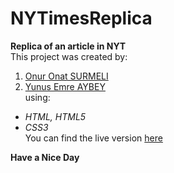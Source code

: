 # NYTimesReplica
**Replica of an article in NYT**      
This project was created by:
1. [Onur Onat SURMELI](github.com/Zibilyonik)
2. [Yunus Emre AYBEY](github.com/YemreAybey)  
using:
- *HTML, HTML5*
- *CSS3*     
You can find the live version [here](https://raw.githack.com/Zibilyonik/NYTimesReplica/development/index.html)

**Have a Nice Day**
